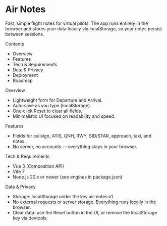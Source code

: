 Air Notes
=========

Fast, simple flight notes for virtual pilots. The app runs entirely in the browser and stores your data locally via localStorage, so your notes persist between sessions.

Contents
- Overview
- Features
- Tech & Requirements
- Data & Privacy
- Deployment
- Roadmap

Overview
- Lightweight form for Departure and Arrival.
- Auto‑save as you type (localStorage).
- One‑click Reset to clear all fields.
- Minimalistic UI focused on readability and speed.

Features
- Fields for callsign, ATIS, QNH, RWY, SID/STAR, approach, taxi, and notes.
- No server, no accounts — everything stays in your browser.

Tech & Requirements
- Vue 3 (Composition API)
- Vite 7
- Node.js 20.x or newer (see engines in package.json)

Data & Privacy
- Storage: localStorage under the key air-notes:v1
- No external requests or server storage. Everything runs locally in the browser.
- Clear data: use the Reset button in the UI, or remove the localStorage key via devtools.